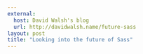 ```yaml
---
external: 
  host: David Walsh's blog
  url: http://davidwalsh.name/future-sass
layout: post
title: "Looking into the future of Sass"
---
```


